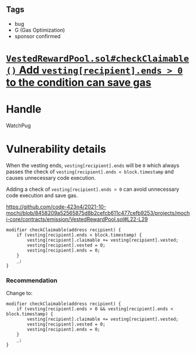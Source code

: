 ## Tags

- bug
- G (Gas Optimization)
- sponsor confirmed

# [`VestedRewardPool.sol#checkClaimable()` Add `vesting[recipient].ends > 0` to the condition can save gas](https://github.com/code-423n4/2021-10-mochi-findings/issues/102) 

# Handle

WatchPug


# Vulnerability details

When the vesting ends, `vesting[recipient].ends` will be `0` which always passes the check of `vesting[recipient].ends < block.timestamp` and causes unnecessary code execution.

Adding a check of `vesting[recipient].ends > 0` can avoid unnecessary code execution and save gas.

https://github.com/code-423n4/2021-10-mochi/blob/8458209a52565875d8b2cefcb611c477cefb9253/projects/mochi-core/contracts/emission/VestedRewardPool.sol#L22-L29

```solidity
modifier checkClaimable(address recipient) {
    if (vesting[recipient].ends < block.timestamp) {
        vesting[recipient].claimable += vesting[recipient].vested;
        vesting[recipient].vested = 0;
        vesting[recipient].ends = 0;
    }
    _;
}
```

### Recommendation

Change to:

```solidity
modifier checkClaimable(address recipient) {
    if (vesting[recipient].ends > 0 && vesting[recipient].ends < block.timestamp) {
        vesting[recipient].claimable += vesting[recipient].vested;
        vesting[recipient].vested = 0;
        vesting[recipient].ends = 0;
    }
    _;
}
```

